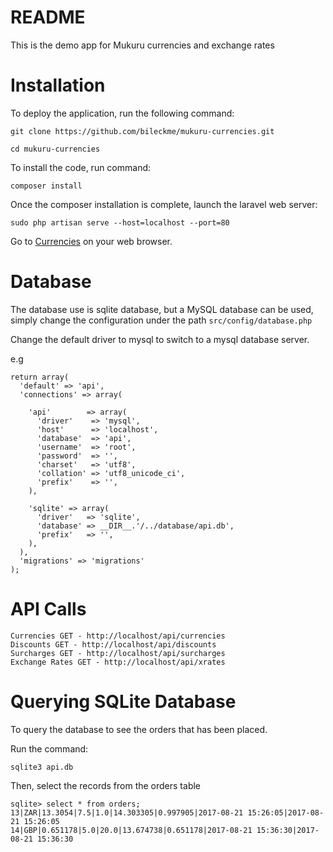 # README
This is the demo app for Mukuru currencies and exchange rates

Installation
============
To deploy the application, run the following command:

`git clone https://github.com/bileckme/mukuru-currencies.git`

`cd mukuru-currencies`

To install the code, run command:

`composer install`

Once the composer installation is complete, launch the laravel web server:

`sudo php artisan serve --host=localhost --port=80`

Go to [Currencies](http://localhost/currencies) on your web browser.


Database
========
The database use is sqlite database, but a MySQL database can be used, simply change the configuration under the path
`src/config/database.php`

Change the default driver to mysql to switch to a mysql database server.

e.g

```
return array(
  'default' => 'api',
  'connections' => array(

    'api'        => array(
      'driver'    => 'mysql',
      'host'      => 'localhost',
      'database'  => 'api',
      'username'  => 'root',
      'password'  => '',
      'charset'   => 'utf8',
      'collation' => 'utf8_unicode_ci',
      'prefix'    => '',
    ),

    'sqlite' => array(
      'driver'   => 'sqlite',
      'database' => __DIR__.'/../database/api.db',
      'prefix'   => '',
    ),
  ),
  'migrations' => 'migrations'
);
```

API Calls
=========
```
Currencies GET - http://localhost/api/currencies
Discounts GET - http://localhost/api/discounts
Surcharges GET - http://localhost/api/surcharges
Exchange Rates GET - http://localhost/api/xrates
```

Querying SQLite Database
========================
To query the database to see the orders that has been placed.

Run the command:

`sqlite3 api.db`

Then, select the records from the orders table
```
sqlite> select * from orders;
13|ZAR|13.3054|7.5|1.0|14.303305|0.997905|2017-08-21 15:26:05|2017-08-21 15:26:05
14|GBP|0.651178|5.0|20.0|13.674738|0.651178|2017-08-21 15:36:30|2017-08-21 15:36:30
```